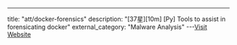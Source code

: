 ---
title: "att/docker-forensics"
description: "[37星][10m] [Py]  Tools to assist in forensicating docker"
external_category: "Malware Analysis"
---[Visit Website](https://github.com/att/docker-forensics)

